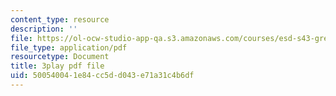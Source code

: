 ```yaml
---
content_type: resource
description: ''
file: https://ol-ocw-studio-app-qa.s3.amazonaws.com/courses/esd-s43-green-supply-chain-management-spring-2014/500540041e84cc5dd043e71a31c4b6df_OgpNXj2cEzA.pdf
file_type: application/pdf
resourcetype: Document
title: 3play pdf file
uid: 50054004-1e84-cc5d-d043-e71a31c4b6df
---
```

